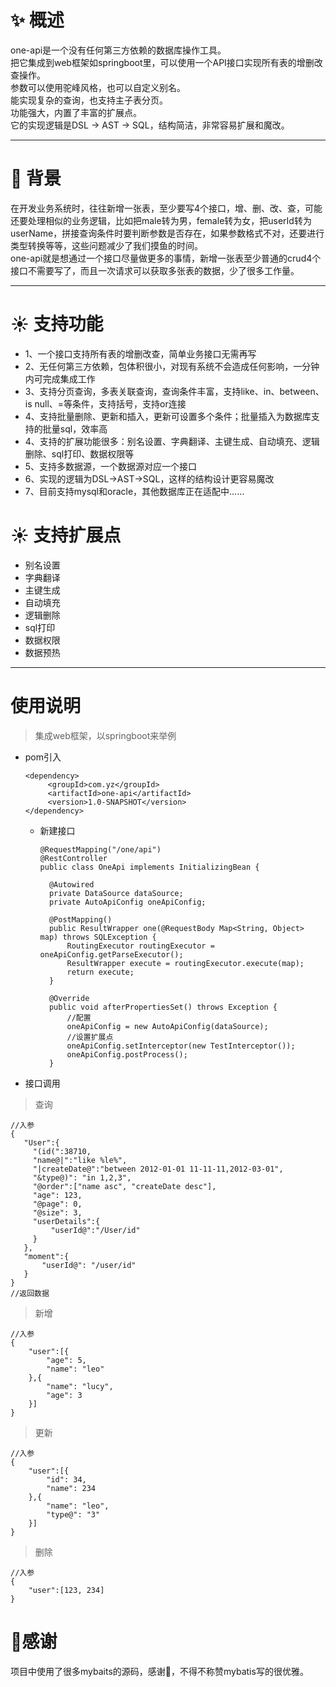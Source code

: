 # ✨️ 概述
one-api是一个没有任何第三方依赖的数据库操作工具。\
把它集成到web框架如springboot里，可以使用一个API接口实现所有表的增删改查操作。\
参数可以使用驼峰风格，也可以自定义别名。\
能实现复杂的查询，也支持主子表分页。\
功能强大，内置了丰富的扩展点。\
它的实现逻辑是DSL -> AST -> SQL，结构简洁，非常容易扩展和魔改。

-----

# 📕 背景
在开发业务系统时，往往新增一张表，至少要写4个接口，增、删、改、查，可能还要处理相似的业务逻辑，比如把male转为男，female转为女，把userId转为userName，拼接查询条件时要判断参数是否存在，如果参数格式不对，还要进行类型转换等等，这些问题减少了我们摸鱼的时间。\
one-api就是想通过一个接口尽量做更多的事情，新增一张表至少普通的crud4个接口不需要写了，而且一次请求可以获取多张表的数据，少了很多工作量。

----

# ☀️ 支持功能
- 1、一个接口支持所有表的增删改查，简单业务接口无需再写
- 2、无任何第三方依赖，包体积很小，对现有系统不会造成任何影响，一分钟内可完成集成工作
- 3、支持分页查询，多表关联查询，查询条件丰富，支持like、in、between、is null、=等条件，支持括号，支持or连接
- 4、支持批量删除、更新和插入，更新可设置多个条件；批量插入为数据库支持的批量sql，效率高
- 4、支持的扩展功能很多：别名设置、字典翻译、主键生成、自动填充、逻辑删除、sql打印、数据权限等
- 5、支持多数据源，一个数据源对应一个接口
- 6、实现的逻辑为DSL->AST->SQL，这样的结构设计更容易魔改
- 7、目前支持mysql和oracle，其他数据库正在适配中……

# ☀️ 支持扩展点
- 别名设置
- 字典翻译
- 主键生成
- 自动填充
- 逻辑删除
- sql打印
- 数据权限
- 数据预热
---

# 使用说明
> 集成web框架，以springboot来举例
- pom引入
    ```
    <dependency>
         <groupId>com.yz</groupId>
         <artifactId>one-api</artifactId>
         <version>1.0-SNAPSHOT</version>
    </dependency>
    ```
  - 新建接口 
    ```
    @RequestMapping("/one/api")
    @RestController
    public class OneApi implements InitializingBean {

      @Autowired
      private DataSource dataSource;
      private AutoApiConfig oneApiConfig;

      @PostMapping()
      public ResultWrapper one(@RequestBody Map<String, Object> map) throws SQLException {
          RoutingExecutor routingExecutor = oneApiConfig.getParseExecutor();
          ResultWrapper execute = routingExecutor.execute(map);
          return execute;
      }

      @Override
      public void afterPropertiesSet() throws Exception {
          //配置
          oneApiConfig = new AutoApiConfig(dataSource);
          //设置扩展点
          oneApiConfig.setInterceptor(new TestInterceptor());
          oneApiConfig.postProcess();
      }

    ```
- 接口调用
> 查询
```
//入参
{
   "User":{
     "(id(":38710,
     "name@|":"like %le%",
     "|createDate@":"between 2012-01-01 11-11-11,2012-03-01",
     "&type@)": "in 1,2,3",
     "@order":["name asc", "createDate desc"],
     "age": 123,
     "@page": 0,
     "@size": 3,
     "userDetails":{
         "userId@":"/User/id"   
     }
   },
   "moment":{
       "userId@": "/user/id"      
   }
}
//返回数据
```
> 新增
```
//入参
{
    "user":[{
        "age": 5,
        "name": "leo"
    },{
        "name": "lucy",
        "age": 3
    }]
}
```
> 更新
```
//入参
{
    "user":[{
        "id": 34,
        "name": 234
    },{
        "name": "leo",
        "type@": "3"
    }]
}
```
> 删除
```
//入参
{
    "user":[123, 234]
}
```

# 🙏感谢
项目中使用了很多mybaits的源码，感谢🙏，不得不称赞mybatis写的很优雅。


